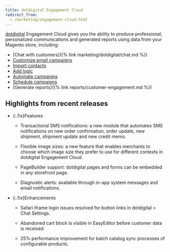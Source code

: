 ```yaml
---
title: dotdigital Engagement Cloud
redirect_from:
  - /marketing/engagement-cloud.html
---
```


[dotdigital][1] Engagement Cloud gives you the ability to produce professional, personalized communications and generated reports using data from your Magento store, including:

- [Chat with customers]({% link marketing/dotdigital/chat.md %})
- [Customize email campaigns][2]
- [Import contacts][3]
- [Add logic][4]
- [Automate campaigns][5]
- [Schedule campaigns][6]
- [Generate reports]({% link reports/customer-engagement.md %})

## Highlights from recent releases

- {:.fix}Features

   - Transactional SMS notifications: a new module that automates SMS notifications on new order confirmation, order update, new shipment, shipment update and new credit memo.
   
   - Flexible image sizes: a new feature that enables merchants to choose which image size they prefer to use for different contexts in dotdigital Engagement Cloud. 
   
   - PageBuilder support: dotdigital pages and forms can be embedded in any storefront page.
   
   - Diagnostic alerts: available through in-app system messages and email notifications.

- {:.fix}Enhancements

   - Safari iframe login issues resolved for button links in dotdigital > Chat Settings.
   
   - Abandoned cart block is visible in EasyEditor before customer data is received.
   
   - 25% performance improvement for batch catalog sync processes of configurable products.

[1]: https://dotdigital.com/
[2]: https://support.dotdigital.com/hc/en-gb/articles/115001930050-Email-campaigns-an-overview
[3]: https://support.dotdigital.com/hc/en-gb/articles/212211898-Importing-contacts-into-an-address-book
[4]: https://support.dotdigital.com/hc/en-gb/articles/212213938-Using-decisions-to-branch-automated-programs
[5]: https://support.dotdigital.com/hc/en-gb/articles/212213998-Automated-and-triggered-campaigns-an-overview
[6]: https://support.dotdigital.com/hc/en-gb/articles/212213998-Automated-and-triggered-campaigns-an-overview